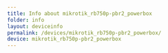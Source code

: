 ```yaml
---
title: Info about mikrotik_rb750p-pbr2_powerbox
folder: info
layout: deviceinfo
permalink: /devices/mikrotik_rb750p-pbr2_powerbox/
device: mikrotik_rb750p-pbr2_powerbox
---
```

